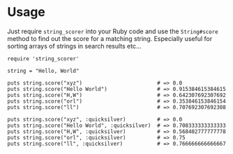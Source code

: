 # Usage

Just require `string_scorer` into your Ruby code and use the `String#score`
method to find out the score for a matching string. Especially useful for
sorting arrays of strings in search results etc...

    require 'string_scorer'

    string = "Hello, World"

    puts string.score("xyz")                        # => 0.0
    puts string.score("Hello World")                # => 0.915384615384615
    puts string.score("H,W")                        # => 0.642307692307692
    puts string.score("orl")                        # => 0.353846153846154
    puts string.score("ll")                         # => 0.707692307692308

    puts string.score("xyz", :quicksilver)          # => 0.0
    puts string.score("Hello World", :quicksilver)  # => 0.708333333333333
    puts string.score("H,W", :quicksilver)          # => 0.568402777777778
    puts string.score("orl", :quicksilver)          # => 0.75
    puts string.score("ll", :quicksilver)           # => 0.766666666666667
